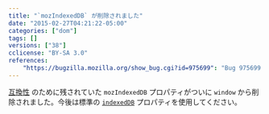 ```yaml
---
title: "`mozIndexedDB` が削除されました"
date: "2015-02-27T04:21:22-05:00"
categories: ["dom"]
tags: []
versions: ["38"]
cclicense: "BY-SA 3.0"
references:
    "https://bugzilla.mozilla.org/show_bug.cgi?id=975699": "Bug 975699 – Remove mozIndexedDB again"
---
```

[互換性](https://bugzilla.mozilla.org/show_bug.cgi?id=770844) のために残されていた `mozIndexedDB` プロパティがついに `window` から削除されました。今後は標準の [`indexedDB`](https://developer.mozilla.org/ja/docs/Web/API/IDBEnvironment/indexedDB) プロパティを使用してください。
